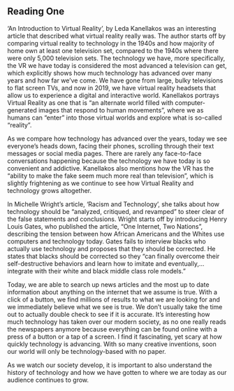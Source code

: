 ## Reading One
‘An Introduction to Virtual Reality’, by Leda Kanellakos was an interesting article that described what virtual reality really was. The author starts off by comparing virtual reality to technology in the 1940s and how majority of home own at least one television set, compared to the 1940s where there were only 5,000 television sets. The technology we have, more specifically, the VR we have today is considered the most advanced a television can get, which explicitly shows how much technology has advanced over many years and how far we’ve come. We have gone from large, bulky televisions to flat screen TVs, and now in 2019, we have virtual reality headsets that allow us to experience a digital and interactive world. Kanellakos portrays Virtual Reality as one that is “an alternate world filled with computer-generated images that respond to human movements”, where we as humans can “enter” into those virtual worlds and explore what is so-called “reality”. 

As we compare how technology has advanced over the years, today we see everyone’s heads down, facing their phones, scrolling through their text messages or social media pages. There are rarely any face-to-face conversations happening because the technology we have today is so convenient and addictive. Kanellakos also mentions how the VR has the “ability to make the fake seem much more real than television”, which is slightly frightening as we continue to see how Virtual Reality and technology grows altogether. 

In Michelle Wright’s article, ‘Racism and Technology’, she talks about how technology should be “analyzed, critiqued, and revamped” to steer clear of the false statements and conclusions. Wright starts off by introducing Henry Louis Gates, who published the article, “One Internet, Two Nations”, describing the tension between how African Americans and the Whites use computers and technology today. Gates fails to interview blacks who actually use technology and proposes that they should be corrected. He states that blacks should be corrected so they “can finally overcome their self-destructive behaviors and learn how to imitate and eventually,... integrate with their white and black middle class role models.” 

Today, we are able to search up news articles and the most up to date information about anything on the internet that we assume is true. With a click of a button, we find millions of results to what we are looking for and we immediately believe what we see is true. We don’t usually take the time out to actually double check to see if it is accurate. It’s interesting how much technology has taken over our modern society, as no one really reads the newspapers anymore because everything can be found online with a press of a button or a tap of a screen. I find it fascinating, yet scary at how quickly technology is advancing. With so many creative inventions, soon our world will only be technology-based with no paper. 

As we watch our society develop, it is important to also understand the history of technology and how we have gotten to where we are today as our audience continues to grow.   

